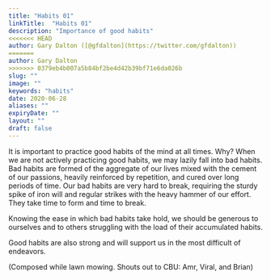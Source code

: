 ```yaml
---
title: "Habits 01"
linkTitle:  "Habits 01"
description: "Importance of good habits"
<<<<<<< HEAD
author: Gary Dalton ([@gfdalton](https://twitter.com/gfdalton))
=======
author: Gary Dalton
>>>>>>> 0379eb4b007a5b84bf2be4d42b39bf71e6da026b
slug: ""
image: ""
keywords: "habits"
date: 2020-06-28
aliases: ""
expiryDate: ""
layout: ""
draft: false
---
```



It is important to practice good habits of the mind at all times. Why? When we are not actively practicing good habits, we may lazily fall into bad habits. Bad habits are formed of the aggregate of our lives mixed with the cement of our passions, heavily reinforced by repetition, and cured over long periods of time. Our bad habits are very hard to break, requiring the sturdy spike of iron will and regular strikes with the heavy hammer of our effort. They take time to form and time to break.

Knowing the ease in which bad habits take hold, we should be generous to ourselves and to others struggling with the load of their accumulated habits.

Good habits are also strong and will support us in the most difficult of endeavors.

(Composed while lawn mowing. Shouts out to CBU: Amr, Viral, and Brian)

